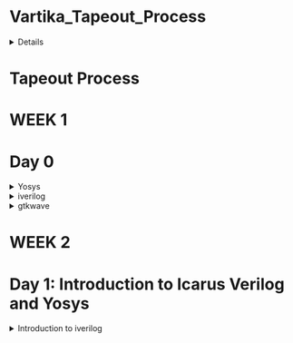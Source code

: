 # Vartika_Tapeout_Process
<details>
This Github Repository demonstrates the procedures and steps which is being followed during the Tapeout Process.
</details>

# Tapeout Process
# WEEK 1
# Day 0
<details>
  <summary>
    Yosys
  </summary>
  I installed Yosys using the following commands:

```
$ git clone https://github.com/YosysHQ/yosys.git
$ cd yosys-master 
$ sudo apt install make (If make is not installed please install it) 
$ sudo apt-get install build-essential clang bison flex \
    libreadline-dev gawk tcl-dev libffi-dev git \
    graphviz xdot pkg-config python3 libboost-system-dev \
    libboost-python-dev libboost-filesystem-dev zlib1g-dev
$ make config-gcc
$ make 
$ sudo make install

```
Below is the screenshot showing successful installation:
![Screenshot from 2023-07-31 10-50-46](https://github.com/Vartika-iiitb/Vartika_ASIC/assets/140998716/5ab5283b-be3e-4487-b8ac-01fb86b8d2b5)


Below is the Screenshot showing successful Launch:
![Screenshot from 2023-07-31 10-50-55](https://github.com/Vartika-iiitb/Vartika_ASIC/assets/140998716/e48b05c6-c712-4b20-b8ca-6b21b25bf48c)


</details>

<details>
  <summary>
  iverilog
  </summary>
  I installed iverilog using the following comment

  
  ```

sudo apt-get install iverilog

  ```
![Screenshot from 2023-08-02 08-28-38](https://github.com/Vartika-iiitb/Vartika_ASIC/assets/140998716/85790984-eac7-47e0-81a3-46f3e56ca363)

</details>

<details>
  <summary>
    gtkwave
  </summary>
    I installed gtkwave using the following command:
    

    ```
    
    sudo apt-get install gtkwave
    

    
    ```
    
  ![Screenshot from 2023-08-02 08-29-09](https://github.com/Vartika-iiitb/Vartika_ASIC/assets/140998716/13b0a958-feba-4a17-90f9-45343e05da84)

    
  
</details>

# WEEK 2

# Day 1: Introduction to Icarus Verilog and Yosys
<details>
  <summary>
    Introduction to iverilog
  </summary>

  
  Icarus Verilog is an implementation of the Verilog hardware description language compiler that generates netlists in the desired format (EDIF). It supports the 1995, 2001 and 2005 versions of the standard, portions of SystemVerilog, and some extensions.Verilog Test benches are used to simulate and analyze designs without the need for any physical hardware or any hardware device. The most significant advantage of this is that you can inspect every signal /variable (reg, wire in Verilog) in the design.
  
  Following Screenshot shows the correct Mapping of simulation flow in iverilog:
![Screenshot from 2023-08-11 16-07-16](https://github.com/Vartika-iiitb/Vartika_ASIC/assets/140998716/3a9cf4f3-e46a-4fa8-b539-74ae266af316)


Command to view the total number of folders present inside the directory.

```
cd verilog_files
ls -l

```

![Screenshot from 2023-08-14 11-09-45](https://github.com/Vartika-iiitb/Vartika_ASIC/assets/140998716/5a1f3d7b-d181-407b-bd5f-e9eb96c1d077)

  # Demonstration of Icarus verilog and Gtkwave

  To run the iverilog command and for simulationg the RTL design and the Test Bench we use the following command.
  
```
  iverilog good_mux.v tb_good_mux.v
  ls -l

```
For getting the output, the following command is used:
```
./a.out

```
Command for viewing and analyzing the waveform:

```
gtkwave tb_good_mux.vcd

```
![Screenshot from 2023-08-14 11-30-52](https://github.com/Vartika-iiitb/Vartika_ASIC/assets/140998716/18802ea8-70f2-4212-89f8-f12b192a9286)

# Synthesizer
RTL synthesizer primary responsibility is to convert the code into the gate-level netlist. This is a automated process; a tool has all the standard libraries definitions that can manipulate the respective gate-level netlist, which is an equivalent of your design in RTL. Synthesize tools can also do circuit optimization, power estimation, as well as timing analysis. Here we will use YOSYS as a synthesizer.

The following Screenshot shows the flow of the synthesizer.

![Screenshot from 2023-08-14 12-15-06](https://github.com/Vartika-iiitb/Vartika_ASIC/assets/140998716/07165fb6-9a00-4deb-828c-aa63bdbd17c6)
![Screenshot from 2023-08-14 12-15-17](https://github.com/Vartika-iiitb/Vartika_ASIC/assets/140998716/f09a9174-8f89-4ff7-8cf3-89f7274fa90a)

# .lib
It is a collection of logical modules which includes basic logic gates like AND, OR, NOT etc. It may contain different flavours of the same gate such as 2 input, 3 input and gate with different speed i.e., ranging from slow to fast.
So based on our requirement we use different flavours of cell.

a) Faster the cells lesser is the delay, but for that we need wider transistors so the power dissipation will be more too.So faster cells donot come free,they come at penalty of area and power.More use of faster cell will result in bad circuit with large area and power dissipation.

b) slower cells are used at non-critical path where we donot require high performance where delay is not an issue so our power dissipation and area will also be minimum. But more use of slower cells will make our circuit sluggish

<summary>
  Introduction to Yosys
</summary>

# Synthesis
synthesis is used for converting the RTL level design to gate level design. The design are converted into gates and the connections are made between the gates and hence this file is gaiven out as a file called Netlist.

Following flow graph shows the path of converting RTL design into its respective netlist:

![Screenshot from 2023-08-14 23-05-40](https://github.com/Vartika-iiitb/Vartika_ASIC/assets/140998716/01226908-488c-4b7d-927a-437e3a21f283)


Command
change the working directory in which we have all the verilog files and invoke yosys using the following command

```

cd /vlsi/sky130RTLDesignAndSynthesisWorkshop/verilog_files
vartika@vartika:~/vlsi/sky130RTLDesignAndSynthesisWorkshop/verilog_files$ yosys
yosys> read_liberty -lib ../lib/sky130_fd_sc_hd__tt_025C_1v80.lib
yosys> read_verilog good_mux.v
yosys> synth -top good_mux

```
After executing this, we will get the following output:

![Screenshot from 2023-08-14 22-53-35](https://github.com/Vartika-iiitb/Vartika_ASIC/assets/140998716/2d8ea14a-5838-4789-86e9-3f0034b0b070)

For generating the Netlist we use the following command:

Command

```

yosys> abc -liberty ../lib/sky130_fd_sc_hd__tt_025C_1v80.lib
yosys> show

```
Following command is used for writing the netlist and viewing it:
```

yosys> write_verilog -noattr good_mux_netlist.v
yosys> !gvim good_mux_netlist.v

```
![Screenshot from 2023-08-14 22-57-41](https://github.com/Vartika-iiitb/Vartika_ASIC/assets/140998716/31da9143-8e89-4876-ae61-bf15773c7352)

</details>
